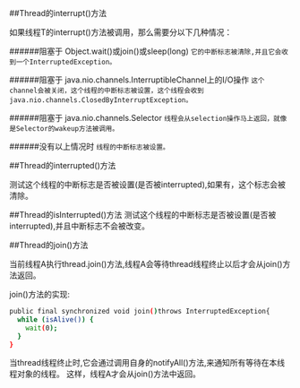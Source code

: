 ##Thread的interrupt()方法

如果线程T的interrupt()方法被调用，那么需要分以下几种情况：

######阻塞于 Object.wait()或join()或sleep(long)
`它的中断标志被清除,并且它会收到一个InterruptedException。`


######阻塞于 java.nio.channels.InterruptibleChannel上的I/O操作
`这个channel会被关闭，这个线程的中断标志被设置，这个线程会收到java.nio.channels.ClosedByInterruptException。`


######阻塞于 java.nio.channels.Selector
`线程会从selection操作马上返回，就像是Selector的wakeup方法被调用。`


######没有以上情况时
`线程的中断标志被设置。`



##Thread的interrupted()方法

测试这个线程的中断标志是否被设置(是否被interrupted),如果有，这个标志会被清除。


##Thread的isInterrupted()方法
测试这个线程的中断标志是否被设置(是否被interrupted),并且中断标志不会被改变。



##Thread的join()方法

当前线程A执行thread.join()方法,线程A会等待thread线程终止以后才会从join()方法返回。

join()方法的实现:

```bash
public final synchronized void join()throws InterruptedException{
  while (isAlive()) {
    wait(0);
  }
}
```
当thread线程终止时,它会通过调用自身的notifyAll()方法,来通知所有等待在本线程对象的线程。
这样，线程A才会从join()方法中返回。





